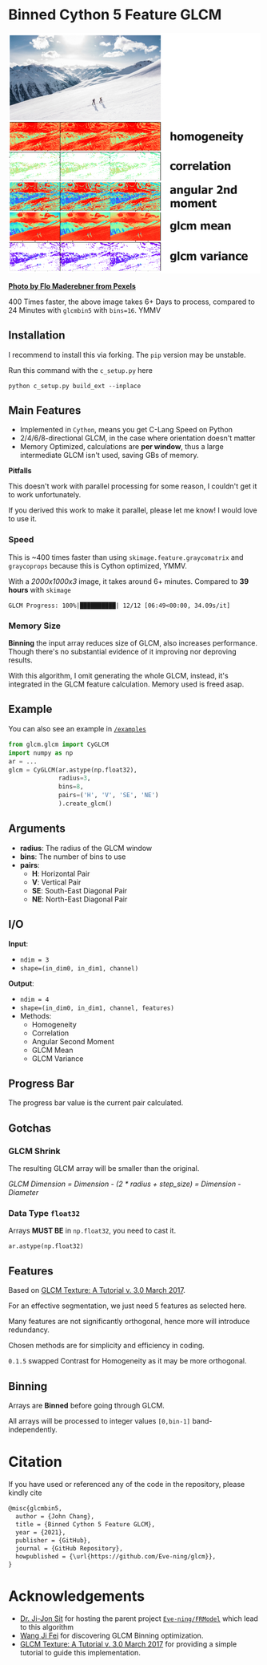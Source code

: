 # Binned Cython 5 Feature GLCM

![Result](result.jpg)

[**Photo by Flo Maderebner from Pexels**](https://www.pexels.com/@fmaderebner)

400 Times faster, the above image takes 6+ Days to process, compared to 24 Minutes with `glcmbin5` with `bins=16`. YMMV

## Installation

I recommend to install this via forking. The `pip` version may be unstable.

Run this command with the `c_setup.py` here
```
python c_setup.py build_ext --inplace
```

## Main Features

- Implemented in `Cython`, means you get C-Lang Speed on Python
- 2/4/6/8-directional GLCM, in the case where orientation doesn't matter
- Memory Optimized, calculations are **per window**, thus a large intermediate GLCM isn't used, saving GBs of memory.

**Pitfalls**

This doesn't work with parallel processing for some reason, I couldn't get it to work unfortunately.

If you derived this work to make it parallel, please let me know! I would love to use it.

### Speed

This is  ~400 times faster than using ``skimage.feature.graycomatrix`` and ``graycoprops``
because this is Cython optimized, YMMV.

With a *2000x1000x3* image, it takes around 6+ minutes.
Compared to **39 hours** with ``skimage``

```
GLCM Progress: 100%|██████████| 12/12 [06:49<00:00, 34.09s/it]
```

### Memory Size

**Binning** the input array reduces size of GLCM, also increases performance.
Though there's no substantial evidence of it improving nor deproving results.

With this algorithm, I omit generating the whole GLCM, instead, it's integrated in
the GLCM feature calculation. Memory used is freed asap.

## Example

You can also see an example in [`/examples`](https://github.com/Eve-ning/glcm/tree/master/examples)

```python
from glcm.glcm import CyGLCM
import numpy as np
ar = ...
glcm = CyGLCM(ar.astype(np.float32),
              radius=3,
              bins=8,
              pairs=('H', 'V', 'SE', 'NE')
              ).create_glcm()
```

## Arguments

- **radius**: The radius of the GLCM window
- **bins**: The number of bins to use
- **pairs**:
  - **H**: Horizontal Pair
  - **V**: Vertical Pair
  - **SE**: South-East Diagonal Pair
  - **NE**: North-East Diagonal Pair

## I/O

**Input**:
- `ndim = 3`
- `shape=(in_dim0, in_dim1, channel)`

**Output**:
- `ndim = 4`
- `shape=(in_dim0, in_dim1, channel, features)`
- Methods:
  - Homogeneity
  - Correlation
  - Angular Second Moment
  - GLCM Mean
  - GLCM Variance

## Progress Bar

The progress bar value is the current pair calculated.

## Gotchas

### GLCM Shrink

The resulting GLCM array will be smaller than the original.

*GLCM Dimension = Dimension - (2 * radius + step_size) = Dimension - Diameter*

### Data Type `float32`

Arrays **MUST BE** in ``np.float32``, you need to cast it.
```
ar.astype(np.float32)
```

## Features

Based on [GLCM Texture: A Tutorial v. 3.0 March 2017](https://prism.ucalgary.ca/handle/1880/51900).

For an effective segmentation, we just need 5 features as selected here.

Many features are not significantly orthogonal, hence more will introduce redundancy.

Chosen methods are for simplicity and efficiency in coding. 

``0.1.5`` swapped Contrast for Homogeneity as it may be more orthogonal.

## Binning

Arrays are **Binned** before going through GLCM.

All arrays will be processed to integer values `[0,bin-1]` band-independently.

# Citation

If you have used or referenced any of the code in the repository,
please kindly cite

```
@misc{glcmbin5,
  author = {John Chang},
  title = {Binned Cython 5 Feature GLCM},
  year = {2021},
  publisher = {GitHub},
  journal = {GitHub Repository},
  howpublished = {\url{https://github.com/Eve-ning/glcm}},
}
```

# Acknowledgements

- [Dr. Ji-Jon Sit](https://dr.ntu.edu.sg/cris/rp/rp00175) for hosting the parent project [`Eve-ning/FRModel`](https://github.com/Eve-ning/FRModel) which lead to this algorithm
- [Wang Ji Fei](https://fass.nus.edu.sg/geog/people/wang-jifei/) for discovering GLCM Binning optimization.
- [GLCM Texture: A Tutorial v. 3.0 March 2017](https://prism.ucalgary.ca/handle/1880/51900) for providing a
simple tutorial to guide this implementation.


